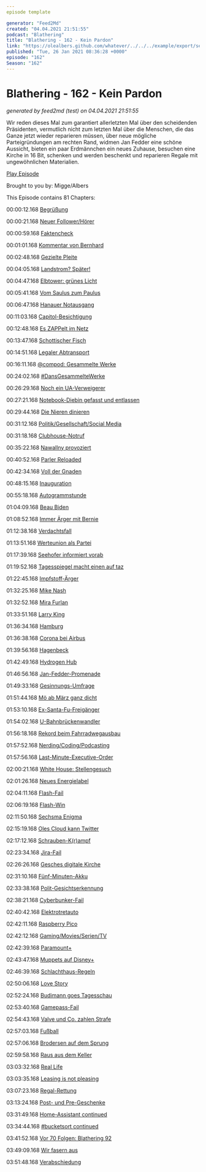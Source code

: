 ```yaml
---
episode template

generator: "Feed2Md"
created: "04.04.2021 21:51:55"
podcast: "Blathering"
title: "Blathering - 162 - Kein Pardon"
link: "https://olealbers.github.com/whatever/../../../example/export/seasons/6/2021/1/Blathering - 162 - Kein Pardon.md"
published: "Tue, 26 Jan 2021 08:36:28 +0000"
episode: "162"
Season: "162"
---
```


# Blathering - 162 - Kein Pardon
_generated by feed2md (test) on 04.04.2021 21:51:55_

Wir reden dieses Mal zum garantiert allerletzten Mal über den scheidenden Präsidenten, vermutlich nicht zum letzten Mal über die Menschen, die das Ganze jetzt wieder reparieren müssen, über neue mögliche Parteigründungen am rechten Rand, widmen Jan Fedder eine schöne Aussicht, bieten ein paar Erdmännchen ein neues Zuhause, besuchen eine Kirche in 16 Bit, schenken und werden beschenkt und reparieren Regale mit ungewöhnlichen Materialien.

[Play Episode](https://www.blathering.de/podlove/file/1449/s/feed/c/mp3/blathering_162.mp3)

Brought to you by: Migge/Albers

This Episode contains 81 Chapters:


00:00:12.168 [Begrüßung]()

00:00:21.168 [Neuer Follower/Hörer](https://twitter.com/HansRoutin)

00:00:59.168 [Faktencheck]()

00:01:01.168 [Kommentar von Bernhard](https://www.blathering.de/2021/01/blathering-161-praesidiale-mietnomaden/#comment-54)

00:02:48.168 [Gezielte Pleite](https://www.spiegel.de/politik/ausland/usa-nra-erleidet-rueckschlag-im-streit-mit-new-yorker-justiz-a-e448a594-05ab-44e6-9ed2-943673024d9e)

00:04:05.168 [Landstrom? Später!](https://hamburg1.de/news/11145)

00:04:47.168 [Elbtower: grünes Licht](https://www.ndr.de/fernsehen/sendungen/hamburg_journal_1800/Bebauungsplan-fuer-den-Elbtower-Gruenes-Licht,hamj104850.html)

00:05:41.168 [Vom Saulus zum Paulus](https://www.rnd.de/panorama/umstrittenes-tierversuchslabor-bei-hamburg-wird-zum-zentrum-fur-vernachlassigte-hunde-54ZMRZIHXUJ2HVTT4UUJT5WVFQ.html)

00:06:47.168 [Hanauer Notausgang](https://www.migazin.de/2021/01/20/hanau-shisha-bar-notausgang-polizei/)

00:11:03.168 [Capitol-Besichtigung](https://twitter.com/ardenthistorian/status/1351289918065172481)

00:12:48.168 [Es ZAPPelt im Netz](https://taz.de/Sparprogramm-beim-NDR/!5741805/)

00:13:47.168 [Schottischer Fisch](https://translate.google.com/translate?sl=auto&tl=de&u=https://nyheder.tv2.dk/samfund/2021-01-14-skotske-fiskere-sejler-fisk-til-danmark-efter-brexit)

00:14:51.168 [Legaler Abtransport](https://www.snopes.com/fact-check/trump-white-house-looting/)

00:16:11.168 [@compod: Gesammelte Werke](https://twitter.com/search?q=(from%3Acompod)%20(%40blathering_pod)%20until%3A2021-01-26%20since%3A2021-01-19&src=typed_query&f=live)

00:24:02.168 [#DansGesammelteWerke](https://twitter.com/search?q=(from%3Aevildanwallace)%20(%40blathering_pod)%20until%3A2021-01-26%20since%3A2021-01-19&src=typed_query&f=live)

00:26:29.168 [Noch ein UA-Verweigerer](https://www.rnd.de/politik/hinterbliebene-vom-breitscheidplatz-kritisieren-ex-nrw-innenminister-jager-V57XJBJSSNHPRMZCH4CARTPIGQ.html)

00:27:21.168 [Notebook-Diebin gefasst und entlassen](https://twitter.com/TalbertSwan/status/1352696683541495808)

00:29:44.168 [Die Nieren dinieren](https://de.wikipedia.org/wiki/Nierenszintigrafie_mit_MAG3)

00:31:12.168 [Politik/Gesellschaft/Social Media]()

00:31:18.168 [Clubhouse-Notruf](https://twitter.com/Scaramouche1989/status/1351878636106883072)

00:35:22.168 [Nawallny provoziert](https://www.derstandard.at/story/2000123483525/kreml-reagiert-zunehmend-nervoes-auf-nawalny-video)

00:40:52.168 [Parler Reloaded](https://www.zdnet.de/88391333/parler-mit-russenhilfe-wieder-da/)

00:42:34.168 [Voll der Gnaden](https://www.spiegel.de/politik/ausland/donald-trump-143-begnadigungen-in-letzter-minute-a-c510082c-4749-4e7b-a141-cc056addaccf)

00:48:15.168 [Inauguration](https://www.rnd.de/politik/usa-joe-bidens-vereidigung-mit-mitgefuhl-ins-machtigste-amt-der-welt-LJLNTBTI7JEG5L234KBB2ECU4I.html)

00:55:18.168 [Autogrammstunde](https://twitter.com/ardenthistorian/status/1352041050253242368)

01:04:09.168 [Beau Biden](https://www.youtube.com/watch?v=CEtbBSwR7SE)

01:08:52.168 [Immer Ärger mit Bernie](https://twitter.com/GoldenerAluhut/status/1353621874043977728)

01:12:38.168 [Verdachtsfall](https://taz.de/Einstufung-durch-Verfassungsschutz/!5745509/)

01:13:51.168 [Werteunion als Partei](https://twitter.com/LarsWienand/status/1352006233646112772)

01:17:39.168 [Seehofer informiert vorab](https://epaper.tagesspiegel.de/article/bfb1e8a00f6aca0f2a9a27fec4528da0)

01:19:52.168 [Tagesspiegel macht einen auf taz](https://twitter.com/Krstorevic/status/1353066229892739072)

01:22:45.168 [Impfstoff-Ärger](https://kurier.at/politik/ausland/hoehere-sterblichkeit-bei-b117-experten-verwundert-ueber-johnsons-aussage/401165643)

01:32:25.168 [Mike Nash](https://gotgame.com/2021/01/21/horizon-zero-dawn-lead-principle-designer-and-concept-artist-mike-nash-has-passed-away/)

01:32:52.168 [Mira Furlan](https://de.wikipedia.org/wiki/Mira_Furlan)

01:33:51.168 [Larry King](https://de.wikipedia.org/wiki/Larry_King)

01:36:34.168 [Hamburg]()

01:36:38.168 [Corona bei Airbus](https://www.rnd.de/wirtschaft/corona-ausbruch-bei-airbus-rund-500-mitarbeiter-mussen-in-quarantane-XQNRCLJGSPPTUHG26XUXJ63YJQ.html)

01:39:56.168 [Hagenbeck](https://twitter.com/arbeitsunrecht/status/1351911072752676864)

01:42:49.168 [Hydrogen Hub](https://www.hamburg.de/pressearchiv-fhh/14847126/2021-01-21-bukea-wasserstoffprojekt-am-standort-moorburg/)

01:46:56.168 [Jan-Fedder-Promenade](https://hamburg1.de/news/11153)

01:49:33.168 [Gesinnungs-Umfrage](https://taz.de/Instrumentalisierung-von-Jugendarbeit/!5743043/)

01:51:44.168 [Mö ab März ganz dicht](https://hamburg1.de/news/11126)

01:53:10.168 [Ex-Santa-Fu-Freigänger](https://hamburg1.de/news/11130)

01:54:02.168 [U-Bahnbrückenwandler](https://hamburg1.de/news/11147)

01:56:18.168 [Rekord beim Fahrradwegausbau](https://hamburg1.de/news/11157)

01:57:52.168 [Nerding/Coding/Podcasting]()

01:57:56.168 [Last-Minute-Executive-Order](https://www.zdnet.de/88391350/trump-us-cloud-provider-muessen-daten-ueber-auslaender-speichern/)

02:00:21.168 [White House: Stellengesuch](https://www.golem.de/news/joe-biden-stellenanzeige-im-quellcode-von-whitehouse-gov-versteckt-2101-153596.html)

02:01:26.168 [Neues Energielabel](https://www.golem.de/news/eu-neues-energielabel-fuer-fernseher-und-monitore-kommt-2101-153488.html)

02:04:11.168 [Flash-Fail](https://twitter.com/stammtischphilo/status/1352531592095395840)

02:06:19.168 [Flash-Win](https://twitter.com/tmigge/status/1352692931589763077)

02:11:50.168 [Sechsma Enigma](https://www.golem.de/news/chiffriermaschine-taucher-bergen-sechs-enigmas-aus-dem-zweiten-weltkrieg-2101-153624.html)

02:15:19.168 [Oles Cloud kann Twitter](https://twitter.com/stammtischphilo/status/1353425802642259968)

02:17:12.168 [Schrauben-K(r)ampf](https://twitter.com/tmigge/status/1351928281038282752)

02:23:34.168 [Jira-Fail](https://twitter.com/stammtischphilo/status/1353624598311481345)

02:26:26.168 [Gesches digitale Kirche](https://www.meine-url-ist-laenger-als-deine.de/jsfp300/)

02:31:10.168 [Fünf-Minuten-Akku](https://www.theguardian.com/environment/2021/jan/19/electric-car-batteries-race-ahead-with-five-minute-charging-times?utm)

02:33:38.168 [Polit-Gesichtserkennung](https://www.golem.de/news/gesichtserkennung-wenn-das-gesicht-die-politische-einstellung-verraet-2101-153512.html)

02:38:21.168 [Cyberbunker-Fail](https://www.golem.de/news/cyberbunker-prozess-mitarbeiter-speicherten-server-passwoerter-in-excel-tabelle-2101-153518.html)

02:40:42.168 [Elektrotretauto](https://www.golem.de/news/citkar-deutsche-telekom-testet-elektrotretauto-2101-153526.html)

02:42:11.168 [Raspberry Pico](https://www.golem.de/news/raspberry-pi-pico-der-erste-raspberry-pi-mikrocontroller-ist-da-2101-153576.html)

02:42:12.168 [Gaming/Movies/Serien/TV]()

02:42:39.168 [Paramount+](https://www.golem.de/news/streaming-paramount-startet-im-maerz-2101-153528.html)

02:43:47.168 [Muppets auf Disney+](https://d23.com/disney-gets-celebrational-with-original-muppet-show-plus-more-in-news-briefs/)

02:46:39.168 [Schlachthaus-Regeln](https://twitter.com/stammtischphilo/status/1352333930633039876)

02:50:06.168 [Love Story](https://twitter.com/stammtischphilo/status/1353324210421178368)

02:52:24.168 [Budimann goes Tagesschau](https://www.deutscherentwicklerpreis.de/)

02:53:40.168 [Gamepass-Fail](https://www.golem.de/news/spielebranche-microsoft-nimmt-preiserhoehung-fuer-xbox-live-gold-zurueck-2101-153633.html)

02:54:43.168 [Valve und Co. zahlen Strafe](https://www.golem.de/news/geoblocking-eu-verhaengt-millionenstrafe-gegen-valve-und-andere-publisher-2101-153556.html)

02:57:03.168 [Fußball]()

02:57:06.168 [Brodersen auf dem Sprung](https://www.mopo.de/sport/fc-st-pauli/berater-sucht-neuen-klub-das-projekt-brodersen-ist-bei-st--pauli-gescheitert-37961684)

02:59:58.168 [Raus aus dem Keller](https://www.fcstpauli.com/matches/2020-2021-17-fc-st-pauli-vs-ssv-jahn-regensburg/)

03:03:32.168 [Real Life]()

03:03:35.168 [Leasing is not pleasing](https://twitter.com/stammtischphilo/status/1353673622439800832)

03:07:23.168 [Regal-Rettung](https://twitter.com/tmigge/status/1352577537378033667)

03:13:24.168 [Post- und Pre-Geschenke](https://twitter.com/stammtischphilo/status/1353349663055900672)

03:31:49.168 [Home-Assistant continued](https://twitter.com/Guacam_Olee/status/1351632050751741952)

03:34:44.168 [#bucketsort continued](https://twitter.com/tmigge/status/1352970191924289541)

03:41:52.168 [Vor 70 Folgen: Blathering 92](https://www.blathering.de/2019/09/blathering-092-die-nummer-eins-der-stadt-sind-wir/)

03:49:09.168 [Wir fasern aus]()

03:51:48.168 [Verabschiedung]()


